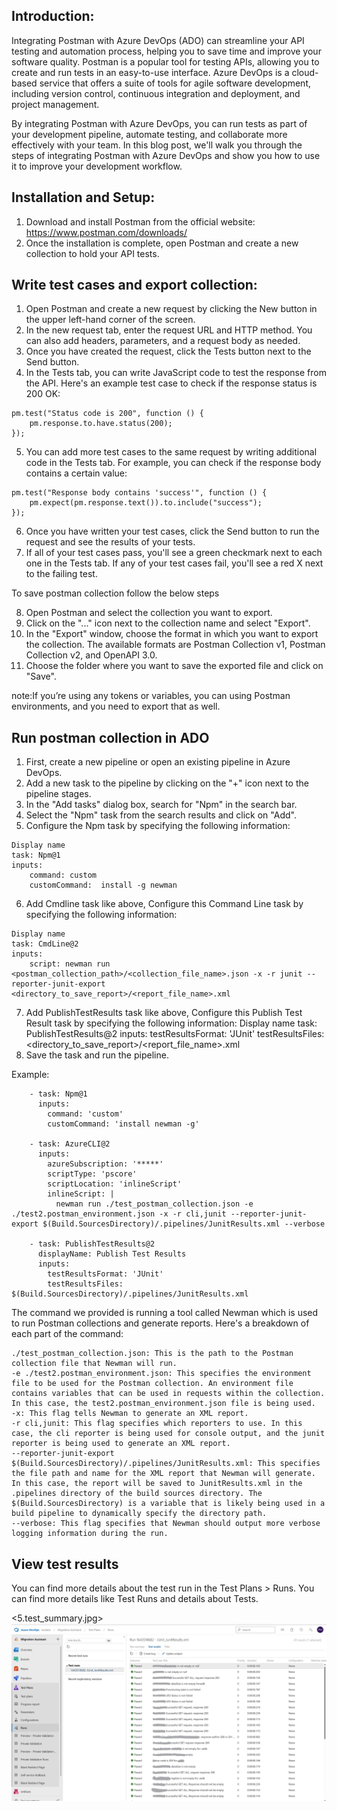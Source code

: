 ## Introduction:  
Integrating Postman with Azure DevOps (ADO) can streamline your API testing and automation process, helping you to save time and improve your software quality. Postman is a popular tool for testing APIs, allowing you to create and run tests in an easy-to-use interface. Azure DevOps is a cloud-based service that offers a suite of tools for agile software development, including version control, continuous integration and deployment, and project management. 

By integrating Postman with Azure DevOps, you can run tests as part of your development pipeline, automate testing, and collaborate more effectively with your team. In this blog post, we'll walk you through the steps of integrating Postman with Azure DevOps and show you how to use it to improve your development workflow.

## Installation and Setup: 
1. Download and install Postman from the official website: https://www.postman.com/downloads/
2. Once the installation is complete, open Postman and create a new collection to hold your API tests.

## Write test cases and export collection:
1. Open Postman and create a new request by clicking the New button in the upper left-hand corner of the screen.
2. In the new request tab, enter the request URL and HTTP method. You can also add headers, parameters, and a request body as needed.
3. Once you have created the request, click the Tests button next to the Send button.
4. In the Tests tab, you can write JavaScript code to test the response from the API. Here's an example test case to check if the response status is 200 OK:
```
pm.test("Status code is 200", function () {
    pm.response.to.have.status(200);
});
```
5. You can add more test cases to the same request by writing additional code in the Tests tab. For example, you can check if the response body contains a certain value:
```
pm.test("Response body contains 'success'", function () {
    pm.expect(pm.response.text()).to.include("success");
});
```
6. Once you have written your test cases, click the Send button to run the request and see the results of your tests.
7. If all of your test cases pass, you'll see a green checkmark next to each one in the Tests tab. If any of your test cases fail, you'll see a red X next to the failing test.  
  
To save postman collection follow the below steps   
  
8. Open Postman and select the collection you want to export.
9. Click on the "..." icon next to the collection name and select "Export".
10. In the "Export" window, choose the format in which you want to export the collection. The available formats are Postman Collection v1, Postman Collection v2, and OpenAPI 3.0.
11. Choose the folder where you want to save the exported file and click on "Save".

note:If you’re using any tokens or variables, you can using Postman environments, and you need to export that as well.

## Run postman collection in ADO 

1. First, create a new pipeline or open an existing pipeline in Azure DevOps.
2. Add a new task to the pipeline by clicking on the "+" icon next to the pipeline stages.
3. In the "Add tasks" dialog box, search for "Npm" in the search bar.
4. Select the "Npm" task from the search results and click on "Add".
5. Configure the Npm task by specifying the following information:
```
Display name
task: Npm@1
inputs:
    command: custom
    customCommand:  install -g newman
```
6. Add Cmdline task like above, Configure this Command Line task by specifying the following information:
```
Display name
task: CmdLine@2
inputs: 
    script: newman run <postman_collection_path>/<collection_file_name>.json -x -r junit --reporter-junit-export <directory_to_save_report>/<report_file_name>.xml
```
7. Add PublishTestResults task like above, Configure this Publish Test Result task by specifying the following information:
Display name
task: PublishTestResults@2
inputs:
    testResultsFormat: 'JUnit'
    testResultsFiles: <directory_to_save_report>/<report_file_name>.xml
8. Save the task and run the pipeline.

Example:
```
    - task: Npm@1
      inputs:
        command: 'custom'
        customCommand: 'install newman -g'

    - task: AzureCLI@2
      inputs:
        azureSubscription: '*****'
        scriptType: 'pscore'
        scriptLocation: 'inlineScript'
        inlineScript: |
          newman run ./test_postman_collection.json -e ./test2.postman_environment.json -x -r cli,junit --reporter-junit-export $(Build.SourcesDirectory)/.pipelines/JunitResults.xml --verbose

    - task: PublishTestResults@2
      displayName: Publish Test Results
      inputs:
        testResultsFormat: 'JUnit'
        testResultsFiles: $(Build.SourcesDirectory)/.pipelines/JunitResults.xml
```      


The command we provided is running a tool called Newman which is used to run Postman collections and generate reports. Here's a breakdown of each part of the command:

```
./test_postman_collection.json: This is the path to the Postman collection file that Newman will run.
-e ./test2.postman_environment.json: This specifies the environment file to be used for the Postman collection. An environment file contains variables that can be used in requests within the collection. In this case, the test2.postman_environment.json file is being used.
-x: This flag tells Newman to generate an XML report.
-r cli,junit: This flag specifies which reporters to use. In this case, the cli reporter is being used for console output, and the junit reporter is being used to generate an XML report.
--reporter-junit-export $(Build.SourcesDirectory)/.pipelines/JunitResults.xml: This specifies the file path and name for the XML report that Newman will generate. In this case, the report will be saved to JunitResults.xml in the .pipelines directory of the build sources directory. The $(Build.SourcesDirectory) is a variable that is likely being used in a build pipeline to dynamically specify the directory path.
--verbose: This flag specifies that Newman should output more verbose logging information during the run.
```
## View test results 

You can find more details about the test run in the Test Plans > Runs. You can find more details like Test Runs and details about Tests.

<5.test_summary.jpg>
![Test Results](https://github.com/PiyushMittl/Others/blob/main/postman-integration-ado/images/6.test_result.jpg)

